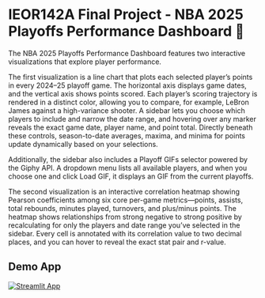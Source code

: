 # IEOR142A Final Project - NBA 2025 Playoffs Performance Dashboard 🏀

The NBA 2025 Playoffs Performance Dashboard features two interactive visualizations that explore player performance. 

The first visualization is a line chart that plots each selected player’s points in every 2024–25 playoff game. The horizontal axis displays game dates, and the vertical axis shows points scored. Each player’s scoring trajectory is rendered in a distinct color, allowing you to compare, for example, LeBron James against a high-variance shooter. A sidebar lets you choose which players to include and narrow the date range, and hovering over any marker reveals the exact game date, player name, and point total. Directly beneath these controls, season-to-date averages, maxima, and minima for points update dynamically based on your selections.

Additionally, the sidebar also includes a Playoff GIFs selector powered by the Giphy API. A dropdown menu lists all available players, and when you choose one and click Load GIF, it displays an GIF from the current playoffs. 

The second visualization is an interactive correlation heatmap showing Pearson coefficients among six core per-game metrics—points, assists, total rebounds, minutes played, turnovers, and plus/minus points. The heatmap shows relationships from strong negative to strong positive by recalculating for only the players and date range you’ve selected in the sidebar. Every cell is annotated with its correlation value to two decimal places, and you can hover to reveal the exact stat pair and r-value. 

## Demo App

[![Streamlit App](https://static.streamlit.io/badges/streamlit_badge_black_white.svg)](https://ieor142-final-proj.streamlit.app/#nba-2025-playoffs-points-by-game-over-time)
